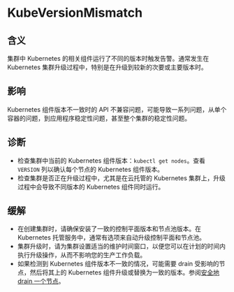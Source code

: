 
# KubeVersionMismatch

## 含义

集群中 Kubernetes 的相关组件运行了不同的版本时触发告警。通常发生在 Kubernetes 集群升级过程中，特别是在升级到较新的次要或主要版本时。

## 影响

Kubernetes 组件版本不一致时的 API 不兼容问题，可能导致一系列问题，从单个容器的问题，到应用程序稳定性问题，甚至整个集群的稳定性问题。

## 诊断

- 检查集群中当前的 Kubernetes 组件版本：`kubectl get nodes`。查看 `VERSION` 列以确认每个节点的 Kubernetes 组件版本。
- 检查集群是否正在升级过程中，尤其是在云托管的 Kubernetes 集群上，升级过程中会导致不同版本的 Kubernetes 组件同时运行。

## 缓解

- 在创建集群时，请确保安装了一致的控制平面版本和节点池版本。在 Kubernetes 托管服务中，通常有选项来自动升级控制平面和节点池。
- 集群升级时，请为集群设置适当的维护时间窗口，以便您可以在计划的时间内执行升级操作，从而不影响您的生产工作负载。
- 如果检测到 Kubernetes 组件版本不一致的情况，可能需要 drain 受影响的节点，然后将其上的 Kubernetes 组件升级或替换为一致的版本。参阅[安全地 drain 一个节点](https://kubernetes.io/zh-cn/docs/tasks/administer-cluster/safely-drain-node/)。
